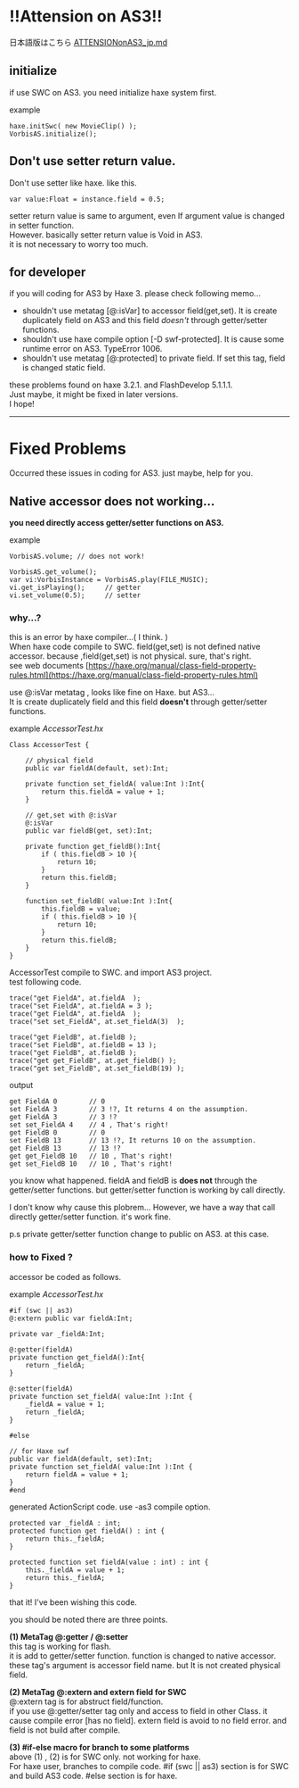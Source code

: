# !!Attension on AS3!!

日本語版はこちら [ATTENSIONonAS3_jp.md](https://github.com/TuduraoJin/VorbisAS/blob/master/ATTENSIONonAS3_jp.md)

## initialize
if use SWC on AS3. you need initialize haxe system first.

example

	haxe.initSwc( new MovieClip() );
	VorbisAS.initialize();

## Don't use setter return value.
Don't use setter like haxe. like this.     

	var value:Float = instance.field = 0.5;

setter return value is same to argument, even If argument value is changed in setter function.   
However. basically setter return value is Void in AS3.    
it is not necessary to worry too much.

## for developer 
if you will coding for AS3 by Haxe 3.
please check following memo...

* shouldn't use metatag [@:isVar] to accessor field(get,set). It is create duplicately field on AS3 and this field *doesn't* through getter/setter functions.
* shouldn't use haxe compile option [-D swf-protected]. It is cause some runtime error on AS3. TypeError 1006.
* shouldn't use metatag [@:protected] to private field. If set this tag, field is changed static field.

these problems found on haxe 3.2.1. and FlashDevelop 5.1.1.1.     
Just maybe, it might be fixed in later versions.     
I hope!

------------------------------------
# Fixed Problems
Occurred these issues in coding for AS3.
just maybe, help for you.


## Native accessor does not working...

**you need directly access getter/setter functions on AS3.**

example

    VorbisAS.volume; // does not work!

    VorbisAS.get_volume();
	var vi:VorbisInstance = VorbisAS.play(FILE_MUSIC);
	vi.get_isPlaying();     // getter
	vi.set_volume(0.5);     // setter
	

### why...?

this is an error by haxe compiler...( I think. )  
When haxe code compile to SWC.
field(get,set) is not defined native accessor.
because ,field(get,set) is not physical.
sure, that's right.  
see web documents [https://haxe.org/manual/class-field-property-rules.html](https://haxe.org/manual/class-field-property-rules.html)

use @:isVar metatag , looks like fine on Haxe.
but AS3...  
It is create duplicately field and this field **doesn't** through getter/setter functions.

example
*AccessorTest.hx*

	Class AccessorTest {
		
		// physical field
		public var fieldA(default, set):Int;
		
		private function set_fieldA( value:Int ):Int{
			return this.fieldA = value + 1;
		}
		
		// get,set with @:isVar 		
		@:isVar
		public var fieldB(get, set):Int;
		
		private function get_fieldB():Int{
			if ( this.fieldB > 10 ){
				return 10;
			}
			return this.fieldB;
		}
		
		function set_fieldB( value:Int ):Int{
			this.fieldB = value;
			if ( this.fieldB > 10 ){
				return 10;
			}
			return this.fieldB;
		}
	}

AccessorTest compile to SWC. and import AS3 project.	
test following code.

	trace("get FieldA", at.fieldA  );
	trace("set FieldA", at.fieldA = 3 );
	trace("get FieldA", at.fieldA  );
	trace("set set_FieldA", at.set_fieldA(3)  );
	
	trace("get FieldB", at.fieldB );
	trace("set FieldB", at.fieldB = 13 );
	trace("get FieldB", at.fieldB );
	trace("get get_FieldB", at.get_fieldB() );
	trace("get set_FieldB", at.set_fieldB(19) );

output

	get FieldA 0		// 0
	set FieldA 3		// 3 !?, It returns 4 on the assumption.
	get FieldA 3		// 3 !?
	set set_FieldA 4 	// 4 , That's right!
	get FieldB 0 		// 0
	set FieldB 13		// 13 !?, It returns 10 on the assumption.
	get FieldB 13		// 13 !?
	get get_FieldB 10	// 10 , That's right!
	get set_FieldB 10	// 10 , That's right!

you know what happened.
fieldA and fieldB is **does not** through the getter/setter functions.
but getter/setter function is working by call directly.

I don't know why cause this plobrem...
However, we have a way that call directly getter/setter function.
it's work fine.

p.s private getter/setter function change to public on AS3. at this case.


### how to Fixed ?
accessor be coded as follows.

example
*AccessorTest.hx*

	#if (swc || as3)
	@:extern public var fieldA:Int;
	
	private var _fieldA:Int;
	
	@:getter(fieldA)
	private function get_fieldA():Int{
		return _fieldA;
	}
	
	@:setter(fieldA)
	private function set_fieldA( value:Int ):Int {
		_fieldA = value + 1;
		return _fieldA;
	}
	
	#else
	
	// for Haxe swf
	public var fieldA(default, set):Int;
	private function set_fieldA( value:Int ):Int {
		return fieldA = value + 1;
	}
	#end

generated ActionScript code. use -as3 compile option.

	protected var _fieldA : int;
	protected function get fieldA() : int {
		return this._fieldA;
	}
	
	protected function set fieldA(value : int) : int {
		this._fieldA = value + 1;
		return this._fieldA;
	}
	
that it! I've been wishing this code.     

you should be noted there are three points.

**(1) MetaTag @:getter / @:setter**    
this tag is working for flash.   
it is add to getter/setter function. function is changed to native accessor.
these tag's argument is accessor field name.
but It is not created physical field.

**(2) MetaTag @:extern and extern field for SWC**   
@:extern tag is for abstruct field/function.    
if you use @:getter/setter tag only and access to field in other Class.
it cause compile error [has no field].
extern field is avoid to no field error. and field is not build after compile.

**(3) #if-else macro for branch to some platforms**    
above (1) , (2) is for SWC only. not working for haxe.     
For haxe user, branches to compile code.
 #if (swc || as3) section is for SWC and build AS3 code. 
 #else section is for haxe.
